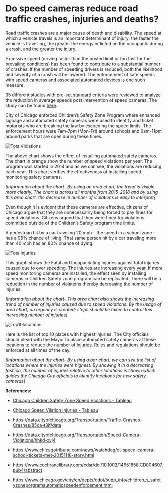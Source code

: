 # Do speed cameras reduce road traffic crashes, injuries and deaths?

Road traffic crashes are a major cause of death and disability. The speed at which a vehicle travels is an important determinant of injury; the faster the vehicle is travelling, the greater the energy inflicted on the occupants during a crash, and the greater the injury.

Excessive speed (driving faster than the posted limit or too fast for the prevailing conditions) has been found to contribute to a substantial number of crashes. If the number of speeding drivers is reduced, both the likelihood and severity of a crash will be lowered. The enforcement of safe speeds with speed cameras and associated automated devices is one such measure.

35 different studies with pre-set standard criteria were reviewed to analyze the reduction in average speeds post intervention of speed cameras. The study can be found [here](https://www.cochranelibrary.com/cdsr/doi/10.1002/14651858.CD004607.pub4/abstract).

City of Chicago enforced Children’s Safety Zone Program where enhanced signage and automated safety cameras were used to identify and ticket motorists who are breaking the law by exceeding the speed limits. The enforcement hours were 7am-7pm (Mon-Fri) around schools and 6am-11pm around parks that are open during these times.

![TotalViolations](https://github.com/gauravhassija/Chicago-Speed-Violations-and-Injuries/blob/master/chart1.JPG)

The above chart shows the effect of installing automated safety cameras. The chart in orange show the number of speed violations per year. The program was started in 2014 and as we can see, the violations are reducing each year. This chart verifies the effectiveness of installing speed monitoring safety cameras.

*[Information about the chart- By using an area chart, the trend is visible more clearly. The chart is across all months from 2015-2018 and by using this area chart, the decrease in number of violations is easy to interpret]*

Even though it is evident that these cameras are effective, citizens of Chicago argue that they are unnecessarily being forced to pay fines for speed violations. Citizens argued that they were fined for violations committed outside of the Children’s Safety program time limits.

A pedestrian hit by a car traveling 20 mph – the speed in a school zone – has a 95% chance of living. That same person hit by a car traveling more than 40 mph has an 80% chance of dying.

![TotalInjuries](https://github.com/gauravhassija/Chicago-Speed-Violations-and-Injuries/blob/master/chart2.JPG)

This graph shows the Fatal and Incapacitating injuries against total injuries caused due to over speeding. The injuries are increasing every year. If more speed monitoring cameras are installed, the effect seen by installing cameras in Children Safety zone program can be replicated. There will be a reduction in the number of violations thereby decreasing the number of injuries.

*[Information about the chart- This area chart also shows the increasing trend of number of injuries caused due to speed violations. By the usage of area chart, an urgency is created; steps should be taken to control this increasing number of injuries]*

![Top10locations](https://github.com/gauravhassija/Chicago-Speed-Violations-and-Injuries/blob/master/chart3.JPG)

Here is the list of top 10 places with highest injuries. The City officials should plead with the Mayor to place automated safety cameras at these locations to reduce the number of injuries. Rules and regulations should be enforced at all times of the day.

*[Information about the chart- By using a bar chart, we can see the list of locations where the injuries were highest. By showing it in a decreasing fashion, the number of injuries relative to other locations is shown which guides the Chicago City officials to identify locations for new safety cameras]*

**References:**

* [Chicago Children Safety Zone Speed Violations - Tableau](https://github.com/gauravhassija/Chicago-Speed-Violations-and-Injuries/blob/master/Chicago%20Children%20Safety%20Zone%20speed%20violations.twbx)

* [Chicago Speed Vilation Injuries - Tableau](https://github.com/gauravhassija/Chicago-Speed-Violations-and-Injuries/blob/master/Chicago%20speed%20violation%20injuries.twbx)

* https://data.cityofchicago.org/Transportation/Traffic-Crashes-Crashes/85ca-t3if/data

* https://data.cityofchicago.org/Transportation/Speed-Camera-Violations/hhkd-xvj4

* https://www.chicagotribune.com/news/watchdog/ct-speed-camera-school-tickets-met-20151118-story.html

* https://www.cochranelibrary.com/cdsr/doi/10.1002/14651858.CD004607.pub4/abstract

* https://www.chicago.gov/city/en/depts/cdot/supp_info/children_s_safetyzoneporgramautomaticspeedenforcement.html





